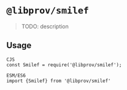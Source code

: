 # `@libprov/smilef`

> TODO: description

## Usage

```
CJS
const Smilef = require('@libprov/smilef');

ESM/ES6
import {Smilef} from '@libprov/smilef'
```
